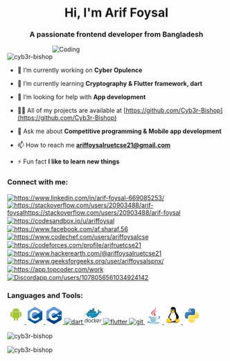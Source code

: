 <h1 align="center">Hi, I'm Arif Foysal</h1>
<h3 align="center">A passionate frontend developer from Bangladesh</h3>
<img align="right" alt="Coding" width="400" src="https://camo.githubusercontent.com/19db51af5f90f1b152bc0b9078f5fe97053955be5074f03f17019c70345bdcdb/68747470733a2f2f6d69726f2e6d656469756d2e636f6d2f6d61782f313336302f302a37513379765349765f7430696f4a2d5a2e676966">

<p align="left"> <img src="https://komarev.com/ghpvc/?username=cyb3r-bishop&label=Profile%20views&color=0e75b6&style=flat" alt="cyb3r-bishop" /> </p>

- 🔭 I’m currently working on **Cyber Opulence**

- 🌱 I’m currently learning **Cryptography & Flutter framework, dart**

- 🤝 I’m looking for help with **App development**

- 👨‍💻 All of my projects are available at [https://github.com/Cyb3r-Bishop](https://github.com/Cyb3r-Bishop)

- 💬 Ask me about **Competitive programming & Mobile app development**

- 📫 How to reach me **ariffoysalruetcse21@gmail.com**

- ⚡ Fun fact **I like to learn new things**

<h3 align="left">Connect with me:</h3>
<p align="left">
<a href="https://linkedin.com/in/https://www.linkedin.com/in/arif-foysal-669085253/" target="blank"><img align="center" src="https://raw.githubusercontent.com/rahuldkjain/github-profile-readme-generator/master/src/images/icons/Social/linked-in-alt.svg" alt="https://www.linkedin.com/in/arif-foysal-669085253/" height="30" width="40" /></a>
<a href="https://stackoverflow.com/users/https://stackoverflow.com/users/20903488/arif-foysalhttps://stackoverflow.com/users/20903488/arif-foysal" target="blank"><img align="center" src="https://raw.githubusercontent.com/rahuldkjain/github-profile-readme-generator/master/src/images/icons/Social/stack-overflow.svg" alt="https://stackoverflow.com/users/20903488/arif-foysalhttps://stackoverflow.com/users/20903488/arif-foysal" height="30" width="40" /></a>
<a href="https://codesandbox.com/https://codesandbox.io/u/ariffoysal" target="blank"><img align="center" src="https://raw.githubusercontent.com/rahuldkjain/github-profile-readme-generator/master/src/images/icons/Social/codesandbox.svg" alt="https://codesandbox.io/u/ariffoysal" height="30" width="40" /></a>
<a href="https://fb.com/https://www.facebook.com/af.sharaf.56" target="blank"><img align="center" src="https://raw.githubusercontent.com/rahuldkjain/github-profile-readme-generator/master/src/images/icons/Social/facebook.svg" alt="https://www.facebook.com/af.sharaf.56" height="30" width="40" /></a>
<a href="https://www.codechef.com/users/https://www.codechef.com/users/ariffoysalcse" target="blank"><img align="center" src="https://cdn.jsdelivr.net/npm/simple-icons@3.1.0/icons/codechef.svg" alt="https://www.codechef.com/users/ariffoysalcse" height="30" width="40" /></a>
<a href="https://codeforces.com/profile/https://codeforces.com/profile/arifruetcse21" target="blank"><img align="center" src="https://raw.githubusercontent.com/rahuldkjain/github-profile-readme-generator/master/src/images/icons/Social/codeforces.svg" alt="https://codeforces.com/profile/arifruetcse21" height="30" width="40" /></a>
<a href="https://www.hackerearth.com/https://www.hackerearth.com/@ariffoysalruetcse21" target="blank"><img align="center" src="https://raw.githubusercontent.com/rahuldkjain/github-profile-readme-generator/master/src/images/icons/Social/hackerearth.svg" alt="https://www.hackerearth.com/@ariffoysalruetcse21" height="30" width="40" /></a>
<a href="https://auth.geeksforgeeks.org/user/https://www.geeksforgeeks.org/user/ariffoysalspnx/" target="blank"><img align="center" src="https://raw.githubusercontent.com/rahuldkjain/github-profile-readme-generator/master/src/images/icons/Social/geeks-for-geeks.svg" alt="https://www.geeksforgeeks.org/user/ariffoysalspnx/" height="30" width="40" /></a>
<a href="https://www.topcoder.com/members/https://app.topcoder.com/work" target="blank"><img align="center" src="https://raw.githubusercontent.com/rahuldkjain/github-profile-readme-generator/master/src/images/icons/Social/topcoder.svg" alt="https://app.topcoder.com/work" height="30" width="40" /></a>
<a href="https://discord.gg/Discordapp.com/users/1078056561034924142" target="blank"><img align="center" src="https://raw.githubusercontent.com/rahuldkjain/github-profile-readme-generator/master/src/images/icons/Social/discord.svg" alt="Discordapp.com/users/1078056561034924142" height="30" width="40" /></a>
</p>

<h3 align="left">Languages and Tools:</h3>
<p align="left"> <a href="https://developer.android.com" target="_blank" rel="noreferrer"> <img src="https://raw.githubusercontent.com/devicons/devicon/master/icons/android/android-original-wordmark.svg" alt="android" width="40" height="40"/> </a> <a href="https://www.cprogramming.com/" target="_blank" rel="noreferrer"> <img src="https://raw.githubusercontent.com/devicons/devicon/master/icons/c/c-original.svg" alt="c" width="40" height="40"/> </a> <a href="https://www.w3schools.com/cpp/" target="_blank" rel="noreferrer"> <img src="https://raw.githubusercontent.com/devicons/devicon/master/icons/cplusplus/cplusplus-original.svg" alt="cplusplus" width="40" height="40"/> </a> <a href="https://dart.dev" target="_blank" rel="noreferrer"> <img src="https://www.vectorlogo.zone/logos/dartlang/dartlang-icon.svg" alt="dart" width="40" height="40"/> </a> <a href="https://www.docker.com/" target="_blank" rel="noreferrer"> <img src="https://raw.githubusercontent.com/devicons/devicon/master/icons/docker/docker-original-wordmark.svg" alt="docker" width="40" height="40"/> </a> <a href="https://flutter.dev" target="_blank" rel="noreferrer"> <img src="https://www.vectorlogo.zone/logos/flutterio/flutterio-icon.svg" alt="flutter" width="40" height="40"/> </a> <a href="https://git-scm.com/" target="_blank" rel="noreferrer"> <img src="https://www.vectorlogo.zone/logos/git-scm/git-scm-icon.svg" alt="git" width="40" height="40"/> </a> <a href="https://www.java.com" target="_blank" rel="noreferrer"> <img src="https://raw.githubusercontent.com/devicons/devicon/master/icons/java/java-original.svg" alt="java" width="40" height="40"/> </a> <a href="https://www.linux.org/" target="_blank" rel="noreferrer"> <img src="https://raw.githubusercontent.com/devicons/devicon/master/icons/linux/linux-original.svg" alt="linux" width="40" height="40"/> </a> <a href="https://www.python.org" target="_blank" rel="noreferrer"> <img src="https://raw.githubusercontent.com/devicons/devicon/master/icons/python/python-original.svg" alt="python" width="40" height="40"/> </a> </p>

<p><img align="center" src="https://github-readme-stats.vercel.app/api/top-langs?username=cyb3r-bishop&show_icons=true&locale=en&layout=compact" alt="cyb3r-bishop" /></p>

<p><img align="center" src="https://github-readme-streak-stats.herokuapp.com/?user=cyb3r-bishop&" alt="cyb3r-bishop" /></p>
